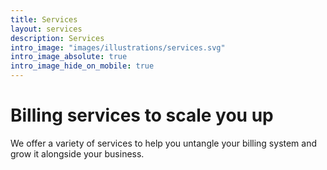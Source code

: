 ```yaml
---
title: Services
layout: services
description: Services
intro_image: "images/illustrations/services.svg"
intro_image_absolute: true
intro_image_hide_on_mobile: true
---
```


# Billing services to scale you up

We offer a variety of services to help you untangle your billing system and grow it alongside your business.
